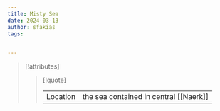 ```yaml
---
title: Misty Sea
date: 2024-03-13
author: sfakias
tags:
 

---
```

> [!attributes]
> 
> > [!quote]
> >
> > | | |
> > | --- | --- |
> > | Location | the sea contained in central [[Naerk]] |


